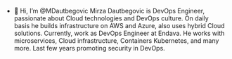 - 👋 Hi, I’m @MDautbegovic
Mirza Dautbegovic is DevOps Engineer, passionate about Cloud technologies and DevOps culture. 
On daily basis he builds infrastructure on AWS and Azure, also uses hybrid Cloud solutions.
Currently, work as DevOps Engineer at Endava. He works with microservices, Cloud infrastructure, Containers Kubernetes, and many more. 
Last few years promoting security in DevOps.

 

<!---
MDautbegovic/MDautbegovic is a ✨ special ✨ repository because its `README.md` (this file) appears on your GitHub profile.
You can click the Preview link to take a look at your changes.
--->
